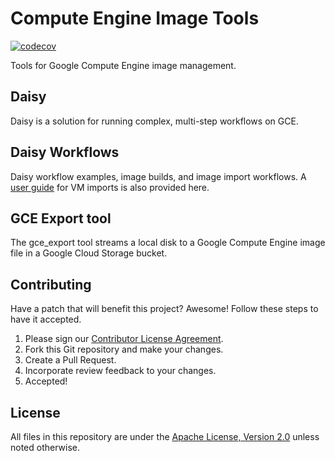 # Compute Engine Image Tools
[![codecov](https://codecov.io/gh/GoogleCloudPlatform/compute-image-tools/branch/master/graph/badge.svg)](https://codecov.io/gh/GoogleCloudPlatform/compute-image-tools)

Tools for Google Compute Engine image management.

## Daisy

Daisy is a solution for running complex, multi-step workflows on GCE.

## Daisy Workflows

Daisy workflow examples, image builds, and image import workflows. A [user
guide](daisy_workflows/import_userguide.md) for VM imports is also provided here.

## GCE Export tool

The gce_export tool streams a local disk to a Google Compute Engine image file in a Google Cloud Storage bucket.

## Contributing

Have a patch that will benefit this project? Awesome! Follow these steps to have
it accepted.

1.  Please sign our [Contributor License Agreement](CONTRIBUTING.md).
1.  Fork this Git repository and make your changes.
1.  Create a Pull Request.
1.  Incorporate review feedback to your changes.
1.  Accepted!

## License

All files in this repository are under the
[Apache License, Version 2.0](LICENSE) unless noted otherwise.

